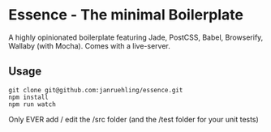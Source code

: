 # Essence - The minimal Boilerplate
A highly opinionated boilerplate featuring Jade, PostCSS, Babel, Browserify, Wallaby (with Mocha). Comes with a live-server.

## Usage
```
git clone git@github.com:janruehling/essence.git
npm install
npm run watch
```

Only EVER add / edit the /src folder (and the /test folder for your unit tests)

